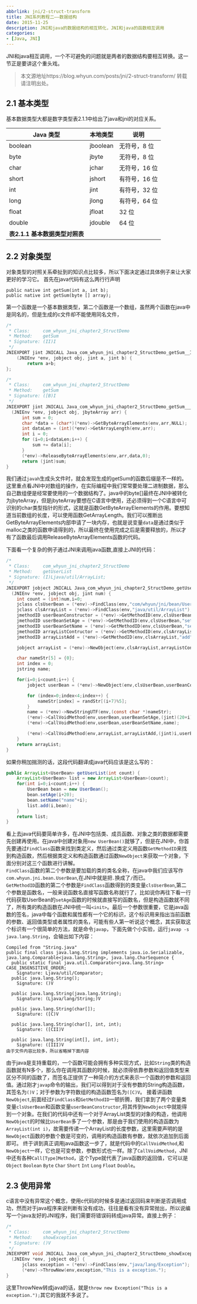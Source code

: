 ```yaml
---
abbrlink: jni/2-struct-transform
title: JNI系列教程二——数据结构
date: 2015-11-25
description: JNI和java的数据结构的相互转化，JNI和java的函数相互调用
categories:
- [Java, JNI]
---
```


JNI和java相互调用，一个不可避免的问题就是两者的数据结构要相互转换。这一节正是要讲这个重头戏。

> 本文源地址https://blog.whyun.com/posts/jni/2-struct-transform/ 转载请注明出处。

## 2.1 基本类型

基本数据类型大都是数字类型表2.1.1中给出了java和jni的对应关系。

| Java 类型              | 本地类型     | 说明       |
| -------------------- | -------- | -------- |
| boolean              | jboolean | 无符号，8 位  |
| byte                 | jbyte    | 无符号，8 位  |
| char                 | jchar    | 无符号，16 位 |
| short                | jshort   | 有符号，16 位 |
| int                  | jint     | 有符号，32 位 |
| long                 | jlong    | 有符号，64 位 |
| float                | jfloat   | 32 位     |
| double               | jdouble  | 64 位     |
| **表2.1.1 基本数据类型对照表** |          |          |

## 2.2 对象类型

对象类型的对照关系牵扯到的知识点比较多，所以下面决定通过具体例子来让大家更好的学习它。
首先在java代码有这么两行行声明

    public native int getSum(int a, int b);
    public native int getSum(byte [] array);

第一个函数是一个基本数据类型，第二个函数是一个数组，虽然两个函数在java中是同名的，但是生成的c文件却不能使用同名文件，

```c
/*
 * Class:     com_whyun_jni_chapter2_StructDemo
 * Method:    getSum
 * Signature: (II)I
 */
JNIEXPORT jint JNICALL Java_com_whyun_jni_chapter2_StructDemo_getSum__II
    (JNIEnv *env, jobject obj, jint a, jint b) {
        return a+b;
};

/*
 * Class:     com_whyun_jni_chapter2_StructDemo
 * Method:    getSum
 * Signature: ([B)I
 */
JNIEXPORT jint JNICALL Java_com_whyun_jni_chapter2_StructDemo_getSum___3B
  (JNIEnv *env, jobject obj, jbyteArray arr) {
      int sum = 0;
      char *data = (char*)(*env)->GetByteArrayElements(env,arr,NULL);
      int dataLen = (int)(*env)->GetArrayLength(env,arr);
      int i = 0;
      for (i=0;i<dataLen;i++) {
          sum += data[i];
      }
      (*env)->ReleaseByteArrayElements(env,arr,data,0);
      return (jint)sum;
}
```

我们通过`javah`生成头文件时，就会发现生成的getSum的函数后缀是不一样的。这里重点看JNI中对数组的操作，在实际编程中我们常常要处理二进制数据，那么自己数组便是经常要使用的一个数据结构了。java中的byte[]最终在JNI中被转化为jbyteArray，但是jbyteArray要想在C语言中使用，还必须得到一个C语言中可识别的char类型指针的形式，这就是函数GetByteArrayElements的作用。要想知道当前数组的长度，可以使用函数GetArrayLength。我们可以推断出GetByteArrayElements内部申请了一块内存，也就是说变量`data`是通过类似于malloc之类的函数申请得到的，所以最终在使用完成之后是需要释放的，所以才有了函数最后调用ReleaseByteArrayElements函数的代码。

下面看一个复杂的例子通过JNI来调用java函数,直接上JNI的代码：

```c
/*
 * Class:     com_whyun_jni_chapter2_StructDemo
 * Method:    getUserList
 * Signature: (I)Ljava/util/ArrayList;
 */
JNIEXPORT jobject JNICALL Java_com_whyun_jni_chapter2_StructDemo_getUserList
  (JNIEnv *env, jobject obj, jint num) {
    int count = (int)num,i=0;
    jclass clsUserBean = (*env)->FindClass(env,"com/whyun/jni/bean/UserBean");
    jclass clsArrayList = (*env)->FindClass(env,"java/util/ArrayList");
    jmethodID userBeanConstructor = (*env)->GetMethodID(env,clsUserBean,"<init>","()V");
    jmethodID userBeanSetAge = (*env)->GetMethodID(env,clsUserBean,"setAge","(I)V");
    jmethodID userBeanSetName = (*env)->GetMethodID(env,clsUserBean,"setName","(Ljava/lang/String;)V");
    jmethodID arrayListContructor = (*env)->GetMethodID(env,clsArrayList,"<init>","(I)V");
    jmethodID arrayListAdd = (*env)->GetMethodID(env,clsArrayList,"add","(ILjava/lang/Object;)V");

    jobject arrayList = (*env)->NewObject(env,clsArrayList,arrayListContructor,num);

    char nameStr[5] = {0};
    int index = 0;
    jstring name;

    for(i=0;i<count;i++) {
        jobject userBean = (*env)->NewObject(env,clsUserBean,userBeanConstructor);

        for (index=0;index<4;index++) {
            nameStr[index] = randStr[(i+7)%5];
        }
        name = (*env)->NewStringUTF(env,(const char *)nameStr);
        (*env)->CallVoidMethod(env,userBean,userBeanSetAge,(jint)(20+i));
        (*env)->CallVoidMethod(env,userBean,userBeanSetName,name);

        (*env)->CallVoidMethod(env,arrayList,arrayListAdd,(jint)i,userBean);
    }
    return arrayList;
}
```

如果你稍加揣测的话，这段代码翻译成java代码应该是这么写的：

```java
public ArrayList<UserBean> getUserList(int count) {
    ArrayList<UserBean> list = new ArrayList<UserBean>(count);
    for(int i=0;i<count;i++) {
        UserBean bean = new UserBean();
        bean.setAge(i+20);
        bean.setName("name"+i);
        list.add(i,bean);
    }
    return list;
}
```

看上去java代码要简单许多，在JNI中包括类、成员函数、对象之类的数据都需要先创建再使用。在java中创建对象用`new UserBean()`就够了，但是在JNI中，你首先要通过`FindClass`函数来找到类定义，然后通过类定义用函数`GetMethodID`来找到构造函数，然后根据类定义和构造函数通过函数`NewObject`来获取一个对象，下面分别对这三个函数进行讲解。  
`FindClass`函数的第二个参数是要加载的类的类名全称，在java中我们应该写作`com.whyun.jni.bean.UserBean`,在JNI中就是把`.`换成了`/`而已。  
`GetMethodID`函数的第二个参数是`FindClass`函数得到的类变量`clsUserBean`,第二个参数是函数名，一般来说函数名直接写函数名称就行了，比如说你再往下看一行代码获取UserBean的`setAge`函数的时候就直接写的函数名，但是构造函数就不同了，所有类的构造函数在JNI中统一叫`<init>`。最后一个参数很重要，它是java函数的签名，java中每个函数和属性都有一个它的标识，这个标识用来指出当前函数的参数、返回值类型或者属性的类名，可能有些人第一听说这个概念，其实获取这个标识有一个很简单的方法，就是命令`javap`，下面先做个小实验，运行`javap -s java.lang.String`，会输出如下内容：

```
Compiled from "String.java"
public final class java.lang.String implements java.io.Serializable, java.lang.Comparable<java.lang.String>, java.lang.CharSequence {
  public static final java.util.Comparator<java.lang.String> CASE_INSENSITIVE_ORDER;
    Signature: Ljava/util/Comparator;
  public java.lang.String();
    Signature: ()V

  public java.lang.String(java.lang.String);
    Signature: (Ljava/lang/String;)V

  public java.lang.String(char[]);
    Signature: ([C)V

  public java.lang.String(char[], int, int);
    Signature: ([CII)V

  public java.lang.String(int[], int, int);
    Signature: ([III)V
由于文件内容比较多，所以省略掉下面内容    
```

由于java是支持重载的，一个函数可能会拥有多种实现方式，比如`String`类的构造函数就有N多个，那么你在调用其函数的时候，就必须得依靠参数和返回值类型来区分不同的函数了，而签名正提供了一种简介的方式来表示一个函数的参数和返回值。通过刚才`javap`命令的输出，我们可以得到对于没有参数的String构造函数，其签名为`()V`；对于参数为字符数组的构造函数签名为`([C)V`。
接着讲函数`NewObject`,前面经过`FindClass`和`GetMethodID`一顿折腾，我们拿到了两个变量类变量`clsUserBean`和函数变量`userBeanConstructor`,将其传到`NewObject`中就能得到一个对象。在我们的代码中还有一个对于ArrayList类型的对象的构造，他调用`NewObject`的时候比`UserBean`多了一个参数，那是由于我们使用的构造函数为`ArrayList(int i)`，故需要传递一个ArrayList的长度参数，这里需要声明的是`NewObject`函数的参数个数是可变的，调用的构造函数有参数，就依次追加到后面即可。
终于讲到真正调用java函数这一步了，就是代码中的`CallVoidMethod`,和`NewObject`一样，它也是可变参数，参数形式也一样。除了`CallVoidMethod`，JNI中还有各种`Call[Type]Method`，这个Type就代表了java函数的返回值，它可以是`Object` `Boolean` `Byte` `Char` `Short` `Int` `Long` `Float` `Double`。

## 2.3 使用异常

c语言中没有异常这个概念，使用c代码的时候多是通过返回码来判断是否调用成功，然而对于java程序来说判断有没有成功，往往是看有没有异常抛出，所以说编写一个java友好的JNI程序，我们需要将错误码转成java异常。直接上例子：

```c
/*
 * Class:     com_whyun_jni_chapter2_StructDemo
 * Method:    showException
 * Signature: ()V
 */
JNIEXPORT void JNICALL Java_com_whyun_jni_chapter2_StructDemo_showException
  (JNIEnv *env, jobject obj) {
      jclass exception = (*env)->FindClass(env,"java/lang/Exception");
      (*env)->ThrowNew(env,exception,"This is a exception.");
}
```

这里ThrowNew转成java的话，就是`throw new Exception("This is a exception.");`其它的我就不多说了。
